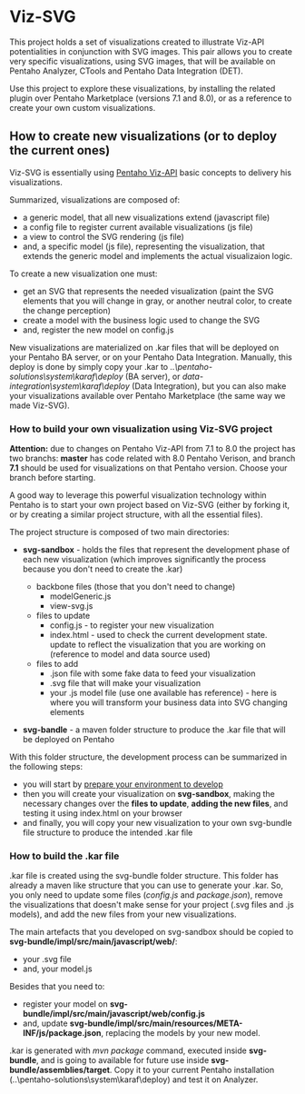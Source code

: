 # Viz-SVG

This project holds a set of visualizations created to illustrate Viz-API potentialities in conjunction with SVG images. This pair allows you to create very specific visualizations, using SVG images, that will be available on Pentaho Analyzer, CTools and Pentaho Data Integration (DET).

Use this project to explore these visualizations, by installing the related plugin over Pentaho Marketplace (versions 7.1 and 8.0), or as a reference to create your own custom visualizations.

## How to create new visualizations (or to deploy the current ones)

Viz-SVG is essentially using [Pentaho Viz-API](https://help.pentaho.com/Documentation/8.0/Developer_Center/JavaScript_API/platform/pentaho.visual.html) basic concepts to delivery his visualizations. 

Summarized, visualizations are composed of:

* a generic model, that all new visualizations extend (javascript file)
* a config file to register current available visualizations (js file)
* a view to control the SVG rendering (js file)
* and, a specific model (js file), representing the visualization, that extends the generic model and implements the actual visualizaion logic.

To create a new visualization one must:

* get an SVG that represents the needed visualization (paint the SVG elements that you will change in gray, or another neutral color, to create the change perception)
* create a model with the business logic used to change the SVG
* and, register the new model on config.js

New visualizations are materialized on .kar files that will be deployed on your Pentaho BA server, or on your Pentaho Data Integration. 
Manually, this deploy is done by simply copy your .kar to _..\pentaho-solutions\system\karaf\deploy_ (BA server), or _data-integration\system\karaf\deploy_ (Data Integration), but you can also make your visualizations available over Pentaho Marketplace (the same way we made Viz-SVG).

### How to build  your own visualization using Viz-SVG project 

**Attention:** due to changes on Pentaho Viz-API from 7.1 to 8.0 the project has two branchs: **master** has code related with 8.0 Pentaho Verison, and branch **7.1** should be used for visualizations on that Pentaho version. Choose your branch before starting.  

A good way to leverage this powerful visualization technology within Pentaho is to start your own project based on Viz-SVG (either by forking it, or by creating a similar project structure, with all the essential files). 

The project structure is composed of two main directories:

* **svg-sandbox** - holds the files that represent the development phase of each new visualization (which improves significantly the process because you don't need to create the .kar)
	* backbone files (those that you don't need to change)
		* modelGeneric.js
		* view-svg.js
	* files to update
		* config.js - to register your new visualization
		* index.html - used to check the current development state. update to reflect the visualization that you are working on (reference to model and data source used)
	* files to add
		* .json file with some fake data to feed your visualization
		* .svg file that will make your visualization
		* your .js model file (use one available has reference) - here is where you will transform your business data into SVG changing elements

* **svg-bandle** - a maven folder structure to produce the .kar file that will be deployed on Pentaho

With this folder structure, the development process can be summarized in the following steps: 

* you will start by [prepare your environment to develop](http://pentaho.github.io/pentaho-platform-plugin-common-ui/platform/visual/samples/bar-d3-sandbox/step1-environment-preparation)
* then you will create your visualization on **svg-sandbox**, making the necessary changes over the **files to update**, **adding the new files**, and testing it using index.html on your browser
* and finally, you will copy your new visualization to your own svg-bundle file structure to produce the intended .kar file

### How to build the .kar file

.kar file is created using the svg-bundle folder structure. This folder has already a maven like structure that you can use to generate your .kar. So, you only need to update some files (_config.js_ and _package.json_), remove the visualizations that doesn't make sense for your project (.svg files and .js models), and add the new files from your new visualizations.

The main artefacts that you developed on svg-sandbox should be copied to **svg-bundle/impl/src/main/javascript/web/**:

* your .svg file
* and, your model.js

Besides that you need to:

* register your model on **svg-bundle/impl/src/main/javascript/web/config.js** 
* and, update **svg-bundle/impl/src/main/resources/META-INF/js/package.json**, replacing the models by your new model.

.kar is generated with _mvn package_ command, executed inside **svg-bundle**, and is going to available for future use inside **svg-bundle/assemblies/target**. Copy it to your current Pentaho installation (..\pentaho-solutions\system\karaf\deploy) and test it on Analyzer.



